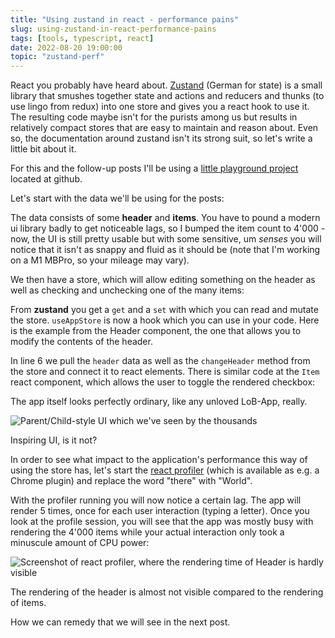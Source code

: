 ```yaml
---
title: "Using zustand in react - performance pains"
slug: using-zustand-in-react-performance-pains
tags: [tools, typescript, react]
date: 2022-08-20 19:00:00
topic: "zustand-perf"
---
```


<TopicToc topicId="zustand-perf" header="Performance Pains" />

React you probably have heard about. [Zustand](1) (German for state) is a small library that smushes together state and actions and reducers and thunks (to use lingo from redux) into one store and gives you a react hook to use it. The resulting code maybe isn't for the purists among us but results in relatively compact stores that are easy to maintain and reason about. Even so, the documentation around zustand isn't its strong suit, so let's write a little bit about it.

For this and the follow-up posts I'll be using a [little playground project](2) located at github.

Let's start with the data we'll be using for the posts:

<GHEmbed repo="zustand-playground" branch="zero-optimization" file="src/data.ts" />

The data consists of some **header** and **items**. You have to pound a modern ui library badly to get noticeable lags, so I bumped the item count to 4'000 - now, the UI is still pretty usable but with some sensitive, um _senses_ you will notice that it isn't as snappy and fluid as it should be (note that I'm working on a M1 MBPro, so your mileage may vary).

We then have a store, which will allow editing something on the header as well as checking and unchecking one of the many items:

<GHEmbed repo="zustand-playground" branch="zero-optimization" file="src/AppStore.ts" start={11} end={28} />

From **zustand** you get a `get` and a `set` with which you can read and mutate the store. `useAppStore` is now a hook which you can use in your code. Here is the example from the Header component, the one that allows you to modify the contents of the header.

<GHEmbed repo="zustand-playground" branch="zero-optimization" file="src/HeaderDisplay.tsx" start={5} end={17} />

In line 6 we pull the `header` data as well as the `changeHeader` method from the store and connect it to react elements. There is similar code at the `Item` react component, which allows the user to toggle the rendered checkbox:

<GHEmbed repo="zustand-playground" branch="zero-optimization" file="src/Items.tsx" start={17} end={30} />

The app itself looks perfectly ordinary, like any unloved LoB-App, really.

![Parent/Child-style UI which we've seen by the thousands](/assets/zustand-pg1.png)
<figcaption>Inspiring UI, is it not?</figcaption>

In order to see what impact to the application's performance this way of using the store has, let's start the [react profiler](3) (which is available as e.g. a Chrome plugin) and replace the word "there" with "World".

With the profiler running you will now notice a certain lag. The app will render 5 times, once for each user interaction (typing a letter). Once you look at the profile session, you will see that the app was mostly busy with rendering the 4'000 items while your actual interaction only took a minuscule amount of CPU power:

![Screenshot of react profiler, where the rendering time of Header is hardly visible](/assets/zustand-pg2.png)
<figcaption>The rendering of the header is almost not visible compared to the rendering of items.</figcaption>

How we can remedy that we will see in the next post.

[1]: https://github.com/pmndrs/zustand
[2]: https://github.com/flq/zustand-playground
[3]: https://chrome.google.com/webstore/detail/react-developer-tools/fmkadmapgofadopljbjfkapdkoienihi
